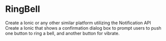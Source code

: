 # RingBell

Create a Ionic or any other similar platform utilizing the Notification API 
Create a Ionic that shows a confirmation dialog box to prompt users to push one button to ring a bell, and another button for vibrate.
